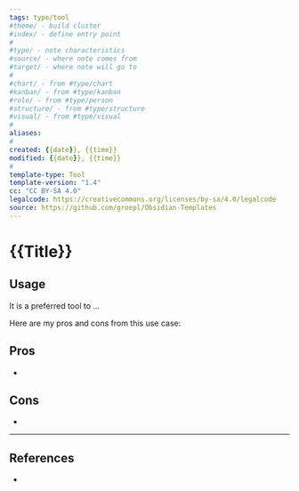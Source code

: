 ```yaml
---
tags: type/tool
#theme/ - build cluster 
#index/ - define entry point
#
#type/ - note characteristics
#source/ - where note comes from
#target/ - where note will go to
#
#chart/ - from #type/chart 
#kanban/ - from #type/kanban
#role/ - from #type/person
#structure/ - from #type/structure
#visual/ - from #type/visual
#
aliases: 
#
created: {{date}}, {{time}}
modified: {{date}}, {{time}}
#
template-type: Tool
template-version: "1.4"
cc: "CC BY-SA 4.0"
legalcode: https://creativecommons.org/licenses/by-sa/4.0/legalcode
source: https://github.com/groepl/Obsidian-Templates
---
```


# {{Title}}

<!-- Short description of TOOL goes here -->



## Usage
<!-- Why I am using this tool? The use case -->

It is a preferred tool to …

Here are my pros and cons from this use case:


## Pros
-  


## Cons
- 

---
## References
<!-- Links to pages not referenced in the content -->
-
